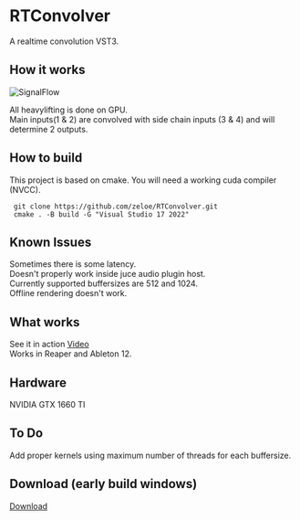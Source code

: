 # RTConvolver
A realtime convolution VST3.
## How it works

![SignalFlow](https://github.com/user-attachments/assets/4eb5a563-39f0-47b4-afc2-9028b1854ef8)

All heavylifting is done on GPU. \
Main inputs(1 & 2) are convolved with side chain inputs (3 & 4)  and will determine 2 outputs.

## How to build
This project is based on cmake.
You will need a working cuda compiler (NVCC).
 ```shell
  git clone https://github.com/zeloe/RTConvolver.git
  cmake . -B build -G "Visual Studio 17 2022"
```

## Known Issues
Sometimes there is some latency. \
Doesn't properly work inside juce audio plugin host. \
Currently supported buffersizes are 512 and 1024. \
Offline rendering doesn't work.
## What works
See it in action [Video](https://youtu.be/UnypuxxIxOg) \
Works in Reaper and Ableton 12.
## Hardware
NVIDIA GTX 1660 TI

## To Do
Add proper kernels using maximum number of threads for each buffersize.

## Download (early build windows)
[Download](https://github.com/zeloe/RTConvolver/releases/tag/v.0.0.1)

